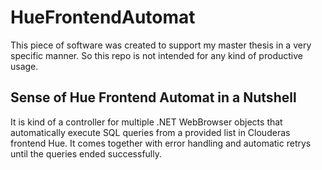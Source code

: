 # HueFrontendAutomat

This piece of software was created to support my master thesis in a very specific manner. So this repo is not intended for any kind of productive usage.

## Sense of Hue Frontend Automat in a Nutshell
It is kind of a controller for multiple .NET WebBrowser objects that automatically execute SQL queries from a provided list in Clouderas frontend Hue. It comes together with error handling and automatic retrys until the queries ended successfully.
